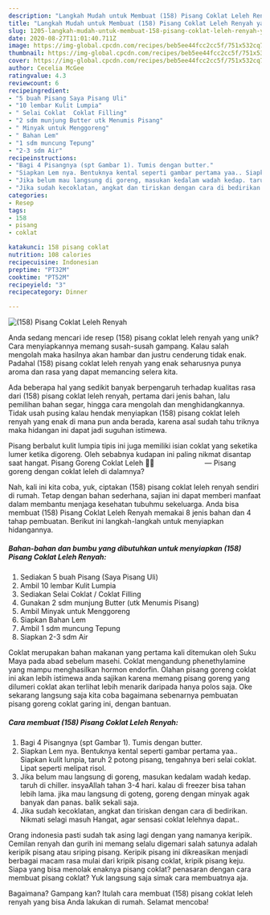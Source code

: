 ```yaml
---
description: "Langkah Mudah untuk Membuat (158) Pisang Coklat Leleh Renyah yang Lezat"
title: "Langkah Mudah untuk Membuat (158) Pisang Coklat Leleh Renyah yang Lezat"
slug: 1205-langkah-mudah-untuk-membuat-158-pisang-coklat-leleh-renyah-yang-lezat
date: 2020-08-27T11:01:40.711Z
image: https://img-global.cpcdn.com/recipes/beb5ee44fcc2cc5f/751x532cq70/158-pisang-coklat-leleh-renyah-foto-resep-utama.jpg
thumbnail: https://img-global.cpcdn.com/recipes/beb5ee44fcc2cc5f/751x532cq70/158-pisang-coklat-leleh-renyah-foto-resep-utama.jpg
cover: https://img-global.cpcdn.com/recipes/beb5ee44fcc2cc5f/751x532cq70/158-pisang-coklat-leleh-renyah-foto-resep-utama.jpg
author: Cecelia McGee
ratingvalue: 4.3
reviewcount: 6
recipeingredient:
- "5 buah Pisang Saya Pisang Uli"
- "10 lembar Kulit Lumpia"
- " Selai Coklat  Coklat Filling"
- "2 sdm munjung Butter utk Menumis Pisang"
- " Minyak untuk Menggoreng"
- " Bahan Lem"
- "1 sdm muncung Tepung"
- "2-3 sdm Air"
recipeinstructions:
- "Bagi 4 Pisangnya (spt Gambar 1). Tumis dengan butter."
- "Siapkan Lem nya. Bentuknya kental seperti gambar pertama yaa.. Siapkan kulit lunpia, taruh 2 potong pisang, tengahnya beri selai coklat. Lipat seperti melipat risol."
- "Jika belum mau langsung di goreng, masukan kedalam wadah kedap. taruh di chiller. insyaAllah tahan 3-4 hari. kalau di freezer bisa tahan lebih lama. jika mau langsung di goteng, goreng dengan minyak agak banyak dan panas. balik sekali saja."
- "Jika sudah kecoklatan, angkat dan tiriskan dengan cara di bedirikan. Nikmati selagi masuh Hangat, agar sensasi coklat lelehnya dapat.."
categories:
- Resep
tags:
- 158
- pisang
- coklat

katakunci: 158 pisang coklat 
nutrition: 108 calories
recipecuisine: Indonesian
preptime: "PT32M"
cooktime: "PT52M"
recipeyield: "3"
recipecategory: Dinner

---
```



![(158) Pisang Coklat Leleh Renyah](https://img-global.cpcdn.com/recipes/beb5ee44fcc2cc5f/751x532cq70/158-pisang-coklat-leleh-renyah-foto-resep-utama.jpg)

Anda sedang mencari ide resep (158) pisang coklat leleh renyah yang unik? Cara menyiapkannya memang susah-susah gampang. Kalau salah mengolah maka hasilnya akan hambar dan justru cenderung tidak enak. Padahal (158) pisang coklat leleh renyah yang enak seharusnya punya aroma dan rasa yang dapat memancing selera kita.

Ada beberapa hal yang sedikit banyak berpengaruh terhadap kualitas rasa dari (158) pisang coklat leleh renyah, pertama dari jenis bahan, lalu pemilihan bahan segar, hingga cara mengolah dan menghidangkannya. Tidak usah pusing kalau hendak menyiapkan (158) pisang coklat leleh renyah yang enak di mana pun anda berada, karena asal sudah tahu triknya maka hidangan ini dapat jadi suguhan istimewa.

Pisang berbalut kulit lumpia tipis ini juga memiliki isian coklat yang seketika lumer ketika digoreng. Oleh sebabnya kudapan ini paling nikmat disantap saat hangat. Pisang Goreng Coklat Leleh 🍌🍫 ⠀⠀⠀⠀⠀⠀⠀⠀⠀ — Pisang goreng dengan coklat leleh di dalamnya?


Nah, kali ini kita coba, yuk, ciptakan (158) pisang coklat leleh renyah sendiri di rumah. Tetap dengan bahan sederhana, sajian ini dapat memberi manfaat dalam membantu menjaga kesehatan tubuhmu sekeluarga. Anda bisa membuat (158) Pisang Coklat Leleh Renyah memakai 8 jenis bahan dan 4 tahap pembuatan. Berikut ini langkah-langkah untuk menyiapkan hidangannya.

<!--inarticleads1-->

##### Bahan-bahan dan bumbu yang dibutuhkan untuk menyiapkan (158) Pisang Coklat Leleh Renyah:

1. Sediakan 5 buah Pisang (Saya Pisang Uli)
1. Ambil 10 lembar Kulit Lumpia
1. Sediakan  Selai Coklat / Coklat Filling
1. Gunakan 2 sdm munjung Butter (utk Menumis Pisang)
1. Ambil  Minyak untuk Menggoreng
1. Siapkan  Bahan Lem
1. Ambil 1 sdm muncung Tepung
1. Siapkan 2-3 sdm Air


Coklat merupakan bahan makanan yang pertama kali ditemukan oleh Suku Maya pada abad sebelum masehi. Coklat mengandung phenethylamine yang mampu menghasilkan hormon endorfin. Olahan pisang goreng coklat ini akan lebih istimewa anda sajikan karena memang pisang goreng yang dilumeri coklat akan terlihat lebih menarik daripada hanya polos saja. Oke sekarang langsung saja kita coba bagaimana sebenarnya pembuatan pisang goreng coklat garing ini, dengan bantuan. 

<!--inarticleads2-->

##### Cara membuat (158) Pisang Coklat Leleh Renyah:

1. Bagi 4 Pisangnya (spt Gambar 1). Tumis dengan butter.
1. Siapkan Lem nya. Bentuknya kental seperti gambar pertama yaa.. Siapkan kulit lunpia, taruh 2 potong pisang, tengahnya beri selai coklat. Lipat seperti melipat risol.
1. Jika belum mau langsung di goreng, masukan kedalam wadah kedap. taruh di chiller. insyaAllah tahan 3-4 hari. kalau di freezer bisa tahan lebih lama. jika mau langsung di goteng, goreng dengan minyak agak banyak dan panas. balik sekali saja.
1. Jika sudah kecoklatan, angkat dan tiriskan dengan cara di bedirikan. Nikmati selagi masuh Hangat, agar sensasi coklat lelehnya dapat..


Orang indonesia pasti sudah tak asing lagi dengan yang namanya keripik. Cemilan renyah dan gurih ini memang selalu digemari salah satunya adalah keripik pisang atau sriping pisang. Keripik pisang ini dikreasikan menjadi berbagai macam rasa mulai dari kripik pisang coklat, kripik pisang keju. Siapa yang bisa menolak enaknya pisang coklat? penasaran dengan cara membuat pisang coklat? Yuk langsung saja simak cara membuatnya aja. 

Bagaimana? Gampang kan? Itulah cara membuat (158) pisang coklat leleh renyah yang bisa Anda lakukan di rumah. Selamat mencoba!

